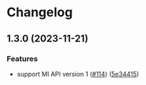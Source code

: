 # Changelog

## 1.3.0 (2023-11-21)


### Features

* support MI API version 1 ([#114](https://github.com/ScribeLabsAI/ScribeMi/issues/114)) ([5e34415](https://github.com/ScribeLabsAI/ScribeMi/commit/5e34415d2697f5d6adedeba475ab722b18e76b76))
